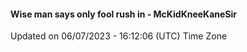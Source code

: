 #### Wise man says only fool rush in - McKidKneeKaneSir
Updated on 06/07/2023 - 16:12:06 (UTC) Time Zone
